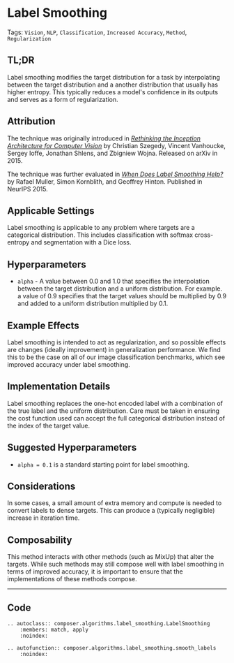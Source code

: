 # Label Smoothing

Tags: `Vision`, `NLP`, `Classification`, `Increased Accuracy`, `Method`, `Regularization`

## TL;DR

Label smoothing modifies the target distribution for a task by interpolating between the target distribution and a another distribution that usually has higher entropy. This typically reduces a model's confidence in its outputs and serves as a form of regularization.

## Attribution

The technique was originally introduced in *[Rethinking the Inception Architecture for Computer Vision](https://arxiv.org/abs/1512.00567)* by Christian Szegedy, Vincent Vanhoucke, Sergey Ioffe, Jonathan Shlens, and Zbigniew Wojna. Released on arXiv in 2015.

The technique was further evaluated in *[When Does Label Smoothing Help?](https://arxiv.org/abs/1906.02629)* by Rafael Muller, Simon Kornblith, and Geoffrey Hinton. Published in NeurIPS 2015.

## Applicable Settings

Label smoothing is applicable to any problem where targets are a categorical distribution. This includes classification with softmax cross-entropy and segmentation with a Dice loss.

## Hyperparameters

- `alpha` - A value between 0.0 and 1.0 that specifies the interpolation between the target distribution and a uniform distribution. For example. a value of 0.9 specifies that the target values should be multiplied by 0.9 and added to a uniform distribution multiplied by 0.1.

## Example Effects

Label smoothing is intended to act as regularization, and so possible effects are changes (ideally improvement) in generalization performance. We find this to be the case on all of our image classification benchmarks, which see improved accuracy under label smoothing.

## Implementation Details

Label smoothing replaces the one-hot encoded label with a combination of the true label and the uniform distribution. Care must be taken in ensuring the cost function used can accept the full categorical distribution instead of the index of the target value.

## Suggested Hyperparameters

- `alpha = 0.1` is a standard starting point for label smoothing.

## Considerations

In some cases, a small amount of extra memory and compute is needed to convert labels to dense targets. This can produce a (typically negligible) increase in iteration time.

## Composability

This method interacts with other methods (such as MixUp) that alter the targets. While such methods may still compose well with label smoothing in terms of improved accuracy, it is important to ensure that the implementations of these methods compose.


---

## Code

```{eval-rst}
.. autoclass:: composer.algorithms.label_smoothing.LabelSmoothing
    :members: match, apply
    :noindex:

.. autofunction:: composer.algorithms.label_smoothing.smooth_labels
    :noindex:
```
